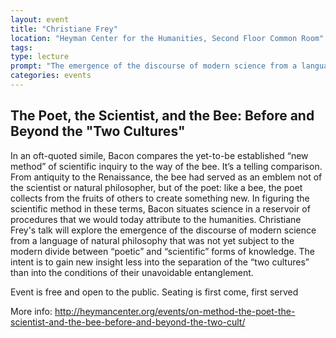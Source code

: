 ```yaml
---
layout: event
title: "Christiane Frey"
location: "Heyman Center for the Humanities, Second Floor Common Room"
tags: 
type: lecture
prompt: "The emergence of the discourse of modern science from a language of natural philosophy was not yet subject to the modern divide between 'poetic' and 'scientific' forms of knowledge."
categories: events
---
```


## The Poet, the Scientist, and the Bee: Before and Beyond the "Two Cultures"

In an oft-quoted simile, Bacon compares the yet-to-be established “new method” of scientific inquiry to the way of the bee. It’s a telling comparison. From antiquity to the Renaissance, the bee had served as an emblem not of the scientist or natural philosopher, but of the poet: like a bee, the poet collects from the fruits of others to create something new. In figuring the scientific method in these terms, Bacon situates science in a reservoir of procedures that we would today attribute to the humanities. Christiane Frey's talk will explore the emergence of the discourse of modern science from a language of natural philosophy that was not yet subject to the modern divide between “poetic” and “scientific” forms of knowledge. The intent is to gain new insight less into the separation of the “two cultures” than into the conditions of their unavoidable entanglement.

Event is free and open to the public. Seating is first come, first served

More info: <http://heymancenter.org/events/on-method-the-poet-the-scientist-and-the-bee-before-and-beyond-the-two-cult/>